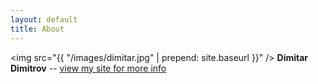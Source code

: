 ```yaml
---
layout: default
title: About
---
```


<img src="{{ "/images/dimitar.jpg" | prepend: site.baseurl }}" />
**Dimitar Dimitrov** -- [view my site for more info](https://dimit.me)
